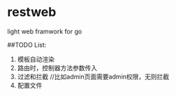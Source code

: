 restweb
=======

light web framwork for go

##TODO List:

1. 模板自动渲染
2. 路由时，控制器方法参数传入
3. 过滤和拦截 //比如admin页面需要admin权限，无则拦截
4. 配置文件